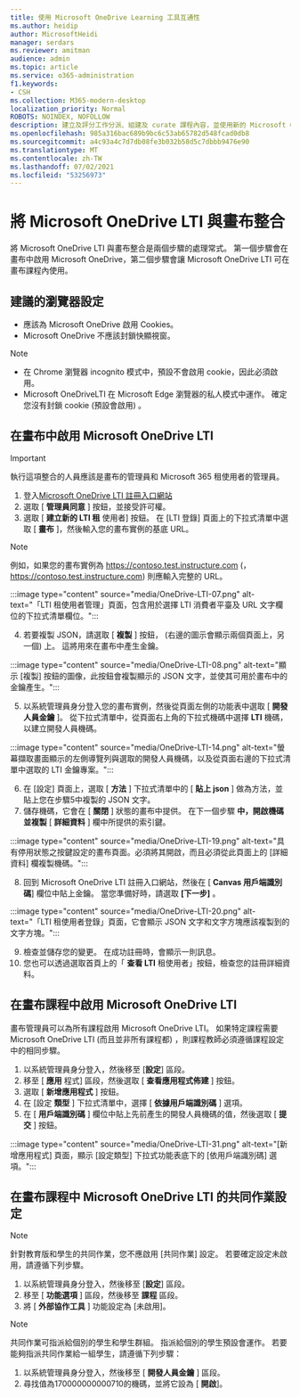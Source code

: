 ```yaml
---
title: 使用 Microsoft OneDrive Learning 工具互通性
ms.author: heidip
author: MicrosoftHeidi
manager: serdars
ms.reviewer: amitman
audience: admin
ms.topic: article
ms.service: o365-administration
f1.keywords:
- CSH
ms.collection: M365-modern-desktop
localization_priority: Normal
ROBOTS: NOINDEX, NOFOLLOW
description: 建立及評分工作分派、組建及 curate 課程內容，並使用新的 Microsoft OneDrive Learning 工具互通性應用程式即時共同作業。
ms.openlocfilehash: 985a316bac689b9bc6c53ab65782d548fcad0db8
ms.sourcegitcommit: a4c93a4c7d7db08fe3b032b58d5c7dbbb9476e90
ms.translationtype: MT
ms.contentlocale: zh-TW
ms.lasthandoff: 07/02/2021
ms.locfileid: "53256973"
---
```

# <a name="integrate-microsoft-onedrive-lti-with-canvas"></a>將 Microsoft OneDrive LTI 與畫布整合

將 Microsoft OneDrive LTI 與畫布整合是兩個步驟的處理常式。 第一個步驟會在畫布中啟用 Microsoft OneDrive，第二個步驟會讓 Microsoft OneDrive LTI 可在畫布課程內使用。

## <a name="recommended-browser-settings"></a>建議的瀏覽器設定

- 應該為 Microsoft OneDrive 啟用 Cookies。
- Microsoft OneDrive 不應該封鎖快顯視窗。

> [!NOTE]
> - 在 Chrome 瀏覽器 incognito 模式中，預設不會啟用 cookie，因此必須啟用。
> - Microsoft OneDriveLTI 在 Microsoft Edge 瀏覽器的私人模式中運作。 確定您沒有封鎖 cookie (預設會啟用) 。

## <a name="enable-microsoft-onedrive-lti-in-canvas"></a>在畫布中啟用 Microsoft OneDrive LTI

> [!IMPORTANT]
> 執行這項整合的人員應該是畫布的管理員和 Microsoft 365 租使用者的管理員。

1. 登入<a href="https://onedrivelti.microsoft.com/admin" target="_blank">Microsoft OneDrive LTI 註冊入口網站</a>
1. 選取 [ **管理員同意** ] 按鈕，並接受許可權。
1. 選取 [ **建立新的 LTI 租** 使用者] 按鈕。 在 [LTI 登錄] 頁面上的下拉式清單中選取 [ **畫布** ]，然後輸入您的畫布實例的基底 URL。

> [!NOTE]
> 例如，如果您的畫布實例為 https://contoso.test.instructure.com (， https://contoso.test.instructure.com) 則應輸入完整的 URL。

:::image type="content" source="media/OneDrive-LTI-07.png" alt-text="「LTI 租使用者管理」頁面，包含用於選擇 LTI 消費者平臺及 URL 文字欄位的下拉式清單欄位。":::

4. 若要複製 JSON，請選取 [ **複製** ] 按鈕， (右邊的圖示會顯示兩個頁面上，另一個) 上。 這將用來在畫布中產生金鑰。

:::image type="content" source="media/OneDrive-LTI-08.png" alt-text="顯示 [複製] 按鈕的圖像，此按鈕會複製顯示的 JSON 文字，並使其可用於畫布中的金鑰產生。":::

5. 以系統管理員身分登入您的畫布實例，然後從頁面左側的功能表中選取 [ **開發人員金鑰** ]。 從下拉式清單中，從頁面右上角的下拉式機碼中選擇 **LTI** 機碼，以建立開發人員機碼。

:::image type="content" source="media/OneDrive-LTI-14.png" alt-text="螢幕擷取畫面顯示的左側導覽列與選取的開發人員機碼，以及從頁面右邊的下拉式清單中選取的 LTI 金鑰專案。":::

6. 在 [設定] 頁面上，選取 [ **方法** ] 下拉式清單中的 [ **貼上 json** ] 做為方法，並貼上您在步驟5中複製的 JSON 文字。
7. 儲存機碼，它會在 [ **關閉** ] 狀態的畫布中提供。 在下一個步驟 **中，開啟機碼並複製** [ **詳細資料** ] 欄中所提供的索引鍵。

:::image type="content" source="media/OneDrive-LTI-19.png" alt-text="具有停用狀態之按鍵設定的畫布頁面。必須將其開啟，而且必須從此頁面上的 [詳細資料] 欄複製機碼。":::

8. 回到 Microsoft OneDrive LTI 註冊入口網站，然後在 [ **Canvas 用戶端識別碼**] 欄位中貼上金鑰。 當您準備好時，請選取 **[下一步]** 。

:::image type="content" source="media/OneDrive-LTI-20.png" alt-text="「LTI 租使用者登錄」頁面，它會顯示 JSON 文字和文字方塊應該複製到的文字方塊。":::

9. 檢查並儲存您的變更。 在成功註冊時，會顯示一則訊息。
10. 您也可以透過選取首頁上的「 **查看 LTI** 租使用者」按鈕，檢查您的註冊詳細資料。

## <a name="enable-microsoft-onedrive-lti-in-canvas-courses"></a>在畫布課程中啟用 Microsoft OneDrive LTI

畫布管理員可以為所有課程啟用 Microsoft OneDrive LTI。 如果特定課程需要 Microsoft OneDrive LTI (而且並非所有課程都) ，則課程教師必須遵循課程設定中的相同步驟。

1. 以系統管理員身分登入，然後移至 [**設定**] 區段。
2. 移至 [ **應用** 程式] 區段，然後選取 [ **查看應用程式佈建** ] 按鈕。
3. 選取 [ **新增應用程式** ] 按鈕。
4. 在 [設定 **類型** ] 下拉式清單中，選擇 [ **依據用戶端識別碼** ] 選項。
5. 在 [ **用戶端識別碼** ] 欄位中貼上先前產生的開發人員機碼的值，然後選取 [ **提交** ] 按鈕。

:::image type="content" source="media/OneDrive-LTI-31.png" alt-text="[新增應用程式] 頁面，顯示 [設定類型] 下拉式功能表底下的 [依用戶端識別碼] 選項。":::

## <a name="collaboration-settings-for-microsoft-onedrive-lti-in-canvas-courses"></a>在畫布課程中 Microsoft OneDrive LTI 的共同作業設定

> [!NOTE]
> 針對教育版和學生的共同作業，您不應啟用 [共同作業] 設定。 若要確定設定未啟用，請遵循下列步驟。

1. 以系統管理員身分登入，然後移至 [**設定**] 區段。
1. 移至 [ **功能選項** ] 區段，然後移至 **課程** 區段。
1. 將 [ **外部協作工具** ] 功能設定為 [未啟用]。

> [!NOTE]
> 共同作業可指派給個別的學生和學生群組。 指派給個別的學生預設會運作。 若要能夠指派共同作業給一組學生，請遵循下列步驟：

1. 以系統管理員身分登入，然後移至 [ **開發人員金鑰** ] 區段。
1. 尋找值為170000000000710的機碼，並將它設為 [ **開啟**]。
